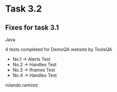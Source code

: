 # Task 3.2
## Fixes for task 3.1

Java

4 tests completed for DemoQA website by ToolsQA
- No.1 -> Alerts Test
- No.2 -> Handles Test
- No.3 -> Iframes Test
- No.4 -> Handles Test


rolando.ramirez
